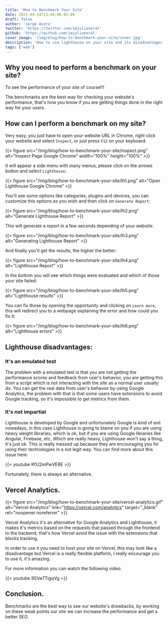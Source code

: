 ```yaml
---
title: 'How to Benchmark Your Site'
date: 2021-04-24T13:44:06-05:00
draft: false
author: 'Jorge Acero'
twitter: 'https://twitter.com/imjulianeral'
github: 'https://github.com/imjulianeral'
cover_image: '/img/blog/how-to-benchmark-your-site/cover.jpg'
description: 'How to use lighthouse on your site and its disadvantages'
tags: ['web']
---
```


## Why you need to perform a benchmark on your site?

To see the performance of your site of course!!!

The benchmarks are the best way for checking your website's performance, that's how you know if you are getting things done in the right way for your users.

## How can I perform a benchmark on my site?

Very easy, you just have to open your website URL in Chrome, right click your website and select `Inspect`, or just press `F12` on your keyboard:

{{< figure src="/img/blog/how-to-benchmark-your-site/inspect.png" alt="Inspect Page Google Chrome" width="100%" height="100%" >}}

It will appear a side menu with many menus, please click on the arrows button and select `Lighthouse`:

{{< figure src="/img/blog/how-to-benchmark-your-site/lh1.png" alt="Open Lighthouse Google Chrome" >}}

You'll see some options like categories, plugins and devices, you can customize this options as you wish and then click on `Generate Report`:

{{< figure src="/img/blog/how-to-benchmark-your-site/lh2.png" alt="Generate Lighthouse Report" >}}

This will generate a report in a few seconds depending of your website:

{{< figure src="/img/blog/how-to-benchmark-your-site/lh3.png" alt="Generating Lighthouse Report" >}}

And finally you'll get the results, the higher the better:

{{< figure src="/img/blog/how-to-benchmark-your-site/lh4.png" alt="Lighthouse Report" >}}

In the bottom you will see which things were evaluated and which of those your site failed:

{{< figure src="/img/blog/how-to-benchmark-your-site/lh5.png" alt="Lighthouse results" >}}

You can fix those by opening the opportunity and clicking on `Learn more`, this will redirect you to a webpage explaining the error and how could you fix it:

{{< figure src="/img/blog/how-to-benchmark-your-site/lh6.png" alt="Lighthouse errors" >}}

## Lighthouse disadvantages:

### It's an emulated test

The problem with a emulated test is that you are not getting the performance scores and feedback from user's behavior, you are getting this from a script which is not interacting with the site as a normal user usually do. You can get the real data from user's behavior by using Google Analytics, the problem with that is that some users have extensions to avoid Google tracking, so it's impossible to get metrics from them.

### It's not impartial

Lighthouse is developed by Google and unfortunately Google is kind of evil nowadays, in this case Lighthouse is going to blame on you if you are using heavy weight libraries, which is ok, but if you are using Google libraries like Angular, Firebase, etc. Which are really heavy, Lighthouse won't say a thing, it's just ok. This is really messed up because they are encouraging you for using their technologies in a not legit way. You can find more about this issue here:

{{< youtube KfU2mPwVE8E >}}

Fortunately, there is always an alternative.

## Vercel Analytics.

{{< figure src="/img/blog/how-to-benchmark-your-site/vercel-analytics.gif" alt="Vercel Analytics" link="https://vercel.com/analytics" target="_blank" rel="noopener noreferrer" >}}

Vercel Analytics it's an alternative for Google Analytics and Lighthouse, it makes it's metrics based on the requests that passed through the frontend to the backend; that's how Vercel avoid the issue with the extensions that blocks tracking.

In order to use it you need to host your site on Vercel, this may look like a disadvantage but Vercel is a really flexible platform, I really encourage you to use it, it's amazing.

For more information you can watch the following video:

{{< youtube 9SVe7TigqVg >}}

## Conclusion.

Benchmarks are the best way to see our website's drawbacks, by working on these weak points our site we can increase the performance and get a better SEO.
